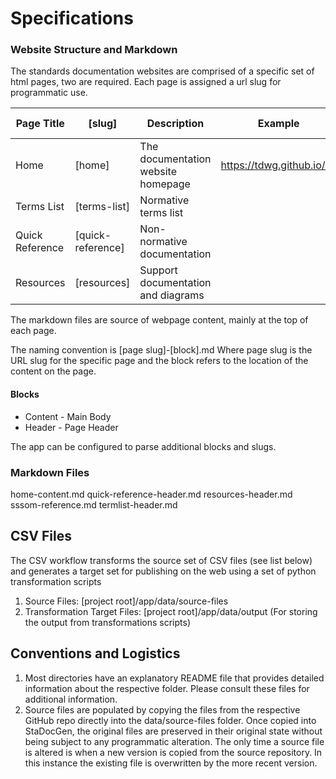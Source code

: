 # Specifications



### Website Structure and Markdown
The standards documentation websites are comprised of a specific set of html pages, two are required. Each page is assigned a url slug for programmatic use.

| Page Title      | [slug]           | Description                        | Example                    | Is Required |
|-----------------|------------------|------------------------------------|----------------------------|------------|
| Home            | [home]           | The documentation website homepage | https://tdwg.github.io/ltc | Yes        |
| Terms List      | [terms-list]     | Normative terms list               |                            | Yes        |
| Quick Reference | [quick-reference] | Non-normative documentation        |                            | No         |
| Resources       | [resources]      | Support documentation and diagrams |                            | No         |

The markdown files are source of webpage content, mainly at the top of each page. 

The naming convention is [page slug]-[block].md
Where page slug is the URL slug for the specific page and the block refers to the location of the content on the page.
#### Blocks
* Content - Main Body
* Header - Page Header

The app can be configured to parse additional blocks and slugs.
### Markdown Files
home-content.md
quick-reference-header.md
resources-header.md
sssom-reference.md
termlist-header.md

## CSV Files
The CSV workflow transforms the source set of CSV files (see list below) and generates a target set for publishing on the web using a set of python transformation scripts
1. Source Files: [project root]/app/data/source-files
2. Transformation Target Files: [project root]/app/data/output (For storing the output from transformations scripts)

## Conventions and Logistics
1. Most directories have an explanatory README file that provides detailed information about the respective folder. Please consult these files for additional information.
2. Source files are populated by copying the files from the respective GitHub repo directly into the data/source-files folder. Once copied into StaDocGen, the original files
are preserved in their original state without being subject to any programmatic alteration. The only time a source file is altered is when a new version is copied from the
source repository. In this instance the existing file is overwritten by the more recent version.


